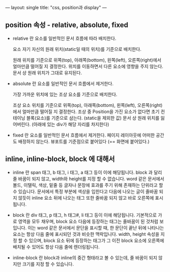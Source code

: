 —
layout: single
title:  "css, position과 display"
—

## position 속성 - relative, absolute, fixed

- relative 란
  요소를 일반적인 문서 흐름에 따라 배치한다.

  요소 자기 자신의 원래 위치(static일 때의 위치)를 기준으로 배치한다.

  원래 위치를 기준으로 위쪽(top), 아래쪽(bottom), 왼쪽(left), 오른쪽(right)에서 얼마만큼 떨어질 지 결정한다.
  위치를 이동하면서 다른 요소에 영향을 주지 않는다.
  문서 상 원래 위치가 그대로 유지된다.

- absolute 란
  요소를 일반적인 문서 흐름에서 제거한다.

  가장 가까운 위치에 있는 조상 요소를 기준으로 배치한다.

  조상 요소 위치를 기준으로 위쪽(top), 아래쪽(bottom), 왼쪽(left), 오른쪽(right)에서 얼마만큼 떨어질 지 결정한다.
  조상 중 Position을 가진 요소가 없다면 초기 컨테이닝 블록(<body>요소)를 기준으로 삼는다. (static을 제외한 값)
  문서 상 원래 위치를 잃어버린다. (아래에 있는 div가 해당 자리를 차지한다)
  
- fixed 란
  요소를 일반적인 문서 흐름에서 제거한다.
  페이지 레이아웃에 어떠한 공간도 배정하지 않는다.
  뷰포트를 기준점으로 붙어있다 (== 화면에 붙어있다.)

  
## inline, inline-block, block 에 대해서
  
- inline 란
  span 태그, b 태그, i 태그, a 태그 등이 이에 해당됩니다.
  block 과 달리 줄 바꿈이 되지 않고, width와 height를 지정 할 수 없습니다.
  word 같은 문서에서 볼드, 이탤릭, 색상, 밑줄 등 글자나 문장에 효과를 주기 위해 존재하는 단위라고 할 수 있습니다. 
  문서에서 특정 부분에 색상을 입힌다고 다음에 나오는 글이 줄바꿈 되지 않듯이 inline 요소 뒤에 나오는 태그 또한 줄바꿈 되지 않고 바로 오른쪽에 표시됩니다.
  
- block 란
  div 태그, p 태그, h 태그#, li 태그 등이 이에 해당됩니다.
  기본적으로 가로 영역을 모두 채우며, block 요소 다음에 등장하는 태그는 줄바꿈이 된 것처럼 보입니다. 
  이는 word 같은 문서에서 문단을 표시할 때, 한 문단이 끝난 뒤에 나타나는 요소는 항상 다음 줄에 표시되던 것과 비슷한 맥락입니다.
  width, height 속성을 지정 할 수 있으며, block 요소 뒤에 등장하는 태그가 그 이전 block 요소에 오른쪽에 배치될 수 있어도 항상 다음 줄에 렌더링됩니다.
  
- inline-block 란
  block과 inline의 중간 형태라고 볼 수 있는데, 줄 바꿈이 되지 않지만 크기를 지정 할 수 있습니다.

